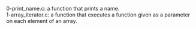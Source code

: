 0-print_name.c: a function that prints a name.
<br>1-array_iterator.c: a function that executes a function given as a parameter on each element of an array.
